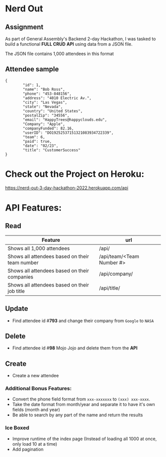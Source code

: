 # Nerd Out 


## Assignment
As part of General Assembly's Backend 2-day Hackathon, I was tasked to build a functional **FULL CRUD** **API** using data from a JSON file.

The JSON file contains 1,000 attendees in this format
## Attendee sample

```
{
		"id": 1,
		"name": "Bob Ross",
		"phone": "453-848156",
		"address": "4010 Electric Av.",
		"city": "Las Vegas",
		"state": "Nevada",
		"country": "United States",
		"postalZip": "34556",
		"email": "HappyTrees@happyclouds.edu",
		"Company": "Apple",
		"companyFunded": 82.16,
		"userID": "DO19252537151321083934722339",
		"team": 6,
		"paid": true,
		"date": "02/23",
		"title": "CustomerSuccess"
}
```

# Check out the Project on Heroku:
https://nerd-out-3-day-hackathon-2022.herokuapp.com/api 

# API Features:

## Read
|   Feature    | url |
| ----------- | ----------- |
| Shows all 1,000 attendees      | /api/       |
| Shows all attendees based on their team number  | /api/team/<Team Number #> |
| Shows all attendees based on their companies  |  /api/company/<Company Name > |
| Shows all attendees based on their job title |  /api/title/<Job Title > |
	

## Update
- Find attendee id #**793** and change their company from `Google` to `NASA`
	
## Delete	
- Find attendee id #**98** Mojo Jojo and delete them from the **API**

## Create
- Create a new attendee

###  Additional Bonus Features:
 - Convert the phone field format from `xxx-xxxxxxx` to `(xxx) xxx-xxxx`.
 - Take the date format from month/year and separate it to have it's own fields (month and year)
 - Be able to search by any part of the name and return the results 
	
### Ice Boxed
- Improve runtime of the index page (Instead of loading all 1000 at once, only load 10 at a time)
- Add pagination
